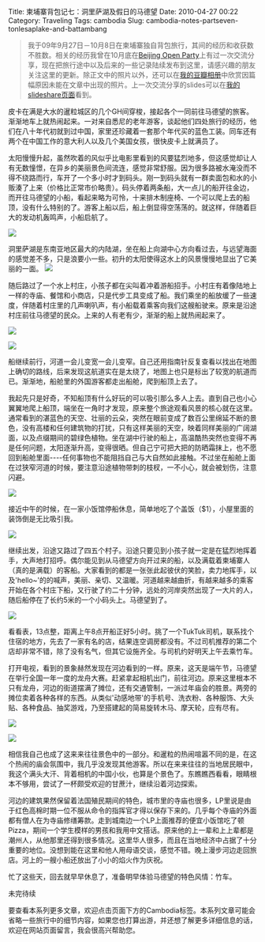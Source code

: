 Title: 柬埔寨背包记七：洞里萨湖及假日的马德望
Date: 2010-04-27 00:22
Category: Traveling
Tags: cambodia
Slug: cambodia-notes-partseven-tonlesaplake-and-battambang

>我于09年9月27日－10月8日在柬埔寨独自背包旅行，其间的经历和收获数不胜数。相关的经历我曾在10月底在[Beijing Open Party](http://www.beijing-open-party.org)上有过一次交流分享，现在把旅行途中以及后来的一些记录陆续发布到这里，请感兴趣的朋友关注这里的更新。除正文中的照片以外，还可以在[我的豆瓣相册](http://www.douban.com/photos/album/20098136/)中欣赏因篇幅原因未能在文章中出现的照片。上一次交流分享的slides可以在[我的slideshare页面](http://www.slideshare.net/CNBorn)看到。

皮卡在满是大水的暹粒城区的几个GH间穿梭，接起各个一同前往马德望的旅客。渐渐地车上就热闹起来。一对来自悉尼的老年游客，谈起他们四处旅行的经历，他们在八十年代初就到过中国，家里还珍藏着一套那个年代买的蓝色工装。同车还有两个在中国工作的意大利人以及几个美国女孩，很快皮卡上就满员了。
 
太阳慢慢升起，虽然吹着的风似乎比电影里看到的风要猛烈地多，但这感觉却让人有无数憧憬，在异乡的美丽景色间流连，感觉非常舒服。因为很多路被水淹没而不得不绕路而行，车开了一个多小时才到码头。刚一到码头就有一群卖面包和水的小贩湊了上来（价格比正常市价略贵）。码头停着两条船，大一点儿的船开往金边，而开往马德望的小船，看起来略为可怜，十来排木制座椅、一个可以爬上去的船顶，没有什么特别的了。游客上船以后，船上倒显得空荡荡的。就这样，伴随着巨大的发动机轰鸣声，小船启航了。

![](images/travel/cambodia/158-P1050466-thumb-500x375-157.jpg)

洞里萨湖是东南亚地区最大的内陆湖，坐在船上向湖中心方向看过去，与远望海面的感觉差不多，只是浪要小一些。初升的太阳使得这水上的风景慢慢地显出了它美丽的一面。
![](images/travel/cambodia/139-DSC_0760-thumb-500x335-133.jpg)

随后路过了一个水上村庄，小孩子都在尖叫着冲着游船招手。小村庄有着像陆地上一样的寺庙、餐馆和小商店，只是代步工具变成了船。我们乘坐的船放缓了一些速度，伴随着村庄里的几声喇叭声，有小船载着乘客向我们这艘船驶来。原来是沿途村庄前往马德望的民众。上来的人有老有少，渐渐的船上就热闹起来了。

![](images/travel/cambodia/141-DSC_0818-thumb-640x302-131.jpg)

![](images/travel/cambodia/143-DSC_0810-thumb-500x335-136.jpg)

船继续前行，河道一会儿变宽一会儿变窄。自己还用指南针反复查看以找出在地图上确切的路线，后来发现这航道实在是太绕了，地图上也只是标出了较宽的航道而已。渐渐地，船舱里的外国游客都走出船舱，爬到船顶上去了。

我起先只是好奇，不知船顶有什么好玩的可以吸引那么多人上去。直到自己也小心翼翼地爬上船顶，端坐在一角时才发现，原来整个旅途观看风景的核心就在这里。通常看到的湛蓝色的天空、壮丽的云朵，突然在眼前变成了数百公里绵延不断的景色，没有高楼和任何建筑物的打扰，只有这样美丽的天空，映着同样美丽的广阔湖面，以及点缀期间的碧绿色植物。坐在湖中行驶的船上，高温酷热突然也变得不再是任何问题，太阳逐渐升高，变得很晒。但自己宁可把大把的防晒霜抹上，也不愿回到船舱里面----任何事物也不能阻挡自己与大自然如此接触。不过坐在船舱上面在过狭窄河道的时候，要注意沿途植物带刺的枝杈，一不小心，就会被划伤，注意闪避。

![](images/travel/cambodia/145-Touring_TonleSapLake-thumb-640x428-135.jpg)

接近中午的时候，在一家小饭馆停船休息，简单地吃了个盖饭（$1），小屋里面的装饰倒是无比吸引我。

![](images/travel/cambodia/148-P1050544-thumb-500x375-147.jpg)

继续出发，沿途又路过了四五个村子。沿途只要见到小孩子就一定是在猛烈地挥着手，大声地打招呼。偶尔能见到从马德望方向开过来的船，以及满载着柬埔寨人（真的是满载）的客船。大家看到的都是一张张此起彼伏的笑脸，卖力地挥手，以及'hello~'的的喊声，美丽、亲切、又温暖。河道越来越曲折，有越来越多的乘客开始在各个村庄下船，又行驶了约二十分钟，远处的河岸突然出现了一大片的人，随后船停在了长约5米的一个小码头上。马德望到了。

![](images/travel/cambodia/150-DSC_0945-thumb-500x335-132.jpg)

看看表，13点整，距离上午8点开船正好5小时。挑了一个TukTuk司机，联系找个住宿的地方，先去了一家有名的店，结果连空调房都没有。不过司机推荐的第二个店却非常不错，除了没有名气，但其它设施齐全。与司机约好明天上午去乘竹车。

打开电视，看到的景象赫然发现在河边看到的一样。原来，这天是端午节，马德望在举行全国一年一度的龙舟大赛。赶紧拿起相机出门，前往河边。原来这里根本不只有龙舟，河边的街道摆满了摊位，还有交通管制，一派过年庙会的胜景。两旁的摊位卖着各种各样的东西。从类似'动感地带'的手机号、洗衣粉、各种服饰、大头贴、各种食品、抽奖游戏，乃至搭建起的简易旋转木马、摩天轮，应有尽有。

![](images/travel/cambodia/152-P1050589-thumb-500x666-138.jpg)

![](images/travel/cambodia/154-Battambang_City-thumb-640x428-137.jpg)

相信我自己也成了这来来往往景色中的一部分。和暹粒的热闹喧嚣不同的是，在这个热闹的庙会氛围中，我几乎没发现其他游客。所以在来来往往的当地居民眼中，我这个满头大汗、背着相机的中国小伙，也算是个景色了。东瞧瞧西看看，眼睛根本不够用，尝试了一杯颇受欢迎的甘蔗汁，继续沿着河边探索。

河边的建筑果然保留着法国殖民期间的特色，城市里的寺庙也很多，LP里说是由于红色高棉时期一位不服从命令的指挥官才得以保存下来的。几乎每个寺庙的外面都有僧人在为寺庙修缮筹款。走到城南边一个LP上面推荐的便宜小饭馆吃了顿Pizza，期间一个学生模样的男孩和我用中文搭话。原来他的上一辈和上上辈都是潮州人，从他那里还得到很多情况。这里华人很多，而且在当地经济中占据了十分重要的地位。没想到能在这里和他人用母语交谈，感觉不错。晚上漫步河边走回旅店。河上的一艘小船还放出了小小的焰火作为庆祝。

忙了这些天，回去就早早休息了，准备明早体验马德望的特色风情：竹车。

未完待续

要查看本系列更多文章，欢迎点击页面下方的Cambodia标签。本系列文章可能会省略一些旅行中的细节内容，如果您也打算出游，并还想了解更多详细信息的话，欢迎在网站页面留言，我会很高兴帮助您。
